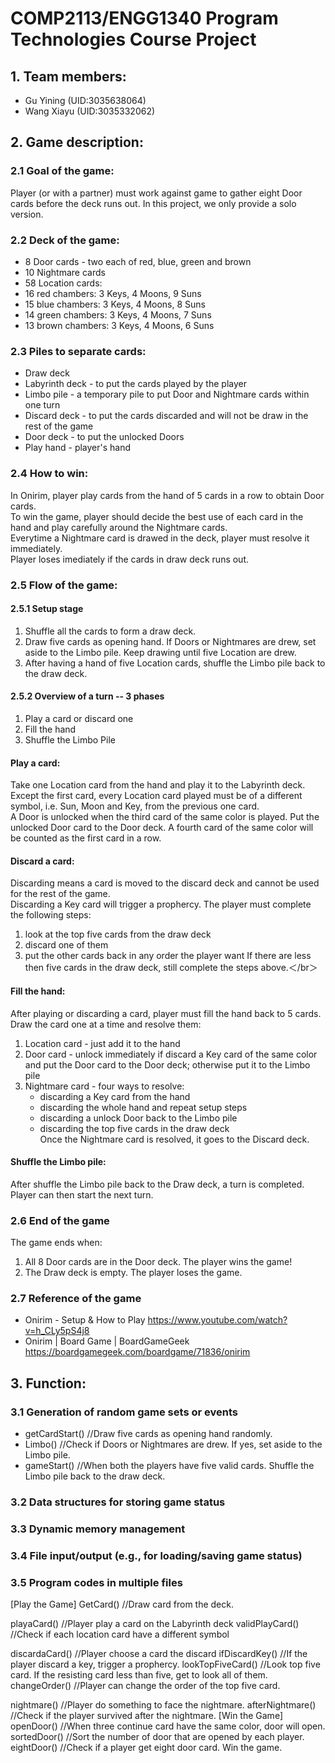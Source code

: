 # COMP2113/ENGG1340 Program Technologies Course Project

## 1. Team members:
- Gu Yining (UID:3035638064)
- Wang Xiayu (UID:3035332062)
## 2. Game description:
### 2.1 Goal of the game:
Player (or with a partner) must work against game to gather eight Door cards before the deck runs out. In this project, we only provide a solo version. 
### 2.2 Deck of the game:
- 8 Door cards - two each of red, blue, green and brown
- 10 Nightmare cards
- 58 Location cards:
- 16 red chambers: 3 Keys, 4 Moons, 9 Suns
- 15 blue chambers: 3 Keys, 4 Moons, 8 Suns
- 14 green chambers: 3 Keys, 4 Moons, 7 Suns
- 13 brown chambers: 3 Keys, 4 Moons, 6 Suns
### 2.3 Piles to separate cards:
- Draw deck
- Labyrinth deck	- to put the cards played by the player
- Limbo pile 		- a temporary pile to put Door and Nightmare cards within one turn
- Discard deck 		- to put the cards discarded and will not be draw in the rest of the game
- Door deck		- to put the unlocked Doors
- Play hand		- player's hand
### 2.4 How to win:
In Onirim, player play cards from the hand of 5 cards in a row to obtain Door cards.</br>
To win the game, player should decide the best use of each card in the hand and play carefully around the Nightmare cards.</br>
Everytime a Nightmare card is drawed in the deck, player must resolve it immediately. </br>
Player loses imediately if the cards in draw deck runs out.</br>
### 2.5 Flow of the game:
#### 2.5.1 Setup stage
1. Shuffle all the cards to form a draw deck.
2. Draw five cards as opening hand. If Doors or Nightmares are drew, set aside to the Limbo pile. Keep drawing until five Location are drew.
3. After having a hand of five Location cards, shuffle the Limbo pile back to the draw deck.
#### 2.5.2 Overview of a turn -- 3 phases
1. Play a card or discard one
2. Fill the hand
3. Shuffle the Limbo Pile
#### **Play a card:**
Take one Location card from the hand and play it to the Labyrinth deck.</br>
Except the first card, every Location card played must be of a different symbol, i.e. Sun, Moon and Key, from the previous one card.</br>
A Door is unlocked when the third card of the same color is played. Put the unlocked Door card to the Door deck. A fourth card of the same color will be counted as the first card in a row. </br>
#### **Discard a card:** 
Discarding means a card is moved to the discard deck and cannot be used for the rest of the game.</br>
Discarding a Key card will trigger a prophercy. The player must complete the following steps:</br>
1. look at the top five cards from the draw deck
2. discard one of them 
3. put the other cards back in any order the player want
If there are less then five cards in the draw deck, still complete the steps above.＜/br＞
#### **Fill the hand:**
After playing or discarding a card, player must fill the hand back to 5 cards.</br>
Draw the card one at a time and resolve them:</br>
1. Location card - just add it to the hand</br>
2. Door card - unlock immediately if discard a Key card of the same color and put the Door card to the Door deck; otherwise put it to the Limbo pile </br>
3. Nightmare card - four ways to resolve:</br>
   - discarding a Key card from the hand</br>
   - discarding the whole hand and repeat setup steps</br>
   - discarding a unlock Door back to the Limbo pile</br>
   - discarding the top five cards in the draw deck</br>
Once the Nightmare card is resolved, it goes to the Discard deck.</br>

#### **Shuffle the Limbo pile:**
After shuffle the Limbo pile back to the Draw deck, a turn is completed. Player can then start the next turn.
	
### 2.6 End of the game
The game ends when:</br>
1. All 8 Door cards are in the Door deck. The player wins the game!</br>
2. The Draw deck is empty. The player loses the game.</br>

### 2.7 Reference of the game
- Onirim - Setup & How to Play https://www.youtube.com/watch?v=h_CLy5pS4j8
- Onirim | Board Game | BoardGameGeek https://boardgamegeek.com/boardgame/71836/onirim


## 3. Function:
### 3.1 Generation of random game sets or events
- getCardStart()  //Draw five cards as opening hand randomly.
- Limbo()   //Check if Doors or Nightmares are drew. If yes, set aside to the Limbo pile.
- gameStart()   //When both the players have five valid cards. Shuffle the Limbo pile back to the draw deck.
### 3.2 Data structures for storing game status
### 3.3 Dynamic memory management
### 3.4 File input/output (e.g., for loading/saving game status)
### 3.5 Program codes in multiple files

 
[Play the Game]
GetCard()   //Draw card from the deck. 

playaCard()   //Player play a card on the Labyrinth deck
validPlayCard()   //Check if each location card have a different symbol

discardaCard()   //Player choose a card the discard
ifDiscardKey()   //If the player discard a key, trigger a prophercy.
	lookTopFiveCard()   //Look top five card. If the resisting card less than five, get to look all of them.
	changeOrder()   //Player can change the order of the top five card.

nightmare()   //Player do something to face the nightmare. 
afterNightmare()   //Check if the player survived after the nightmare. 
[Win the Game]
openDoor()   //When three continue card have the same color, door will open. 
sortedDoor()   //Sort the number of door that are opened by each player.
eightDoor()   //Check if a player get eight door card. Win the game. 
